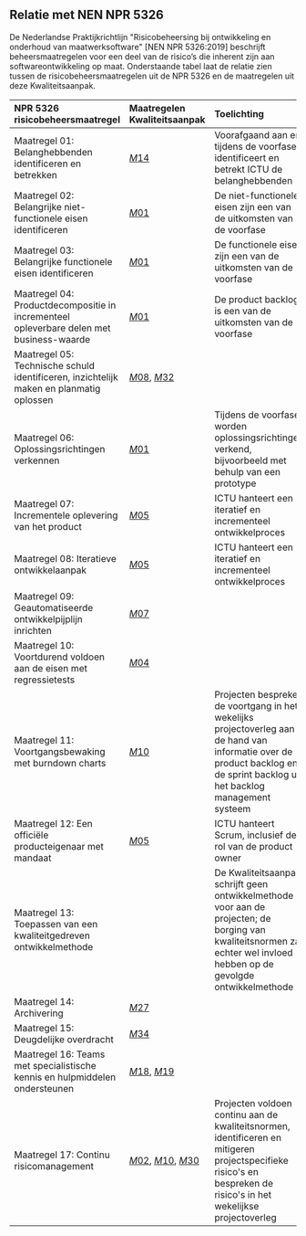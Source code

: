 ## Relatie met NEN NPR 5326

De Nederlandse Praktijkrichtlijn "Risicobeheersing bij ontwikkeling en onderhoud van maatwerksoftware" [NEN NPR 5326:2019] beschrijft beheersmaatregelen voor een deel van de risico’s die inherent zijn aan softwareontwikkeling op maat. Onderstaande tabel laat de relatie zien tussen de risicobeheersmaatregelen uit de NPR 5326 en de maatregelen uit deze Kwaliteitsaanpak.

| NPR 5326 risicobeheersmaatregel | Maatregelen Kwaliteitsaanpak | Toelichting |
|:-----|:------------|:-----------|
| Maatregel 01: Belanghebbenden identificeren en betrekken | [$M14$](#m14) | Voorafgaand aan en tijdens de voorfase identificeert en betrekt ICTU de belanghebbenden |
| Maatregel 02: Belangrijke niet-functionele eisen identificeren | [$M01$](#m01) | De niet-functionele eisen zijn een van de uitkomsten van de voorfase |
| Maatregel 03: Belangrijke functionele eisen identificeren | [$M01$](#m01) | De functionele eisen zijn een van de uitkomsten van de voorfase |
| Maatregel 04: Productdecompositie in incrementeel opleverbare delen met business-waarde | [$M01$](#m01) | De product backlog is een van de uitkomsten van de voorfase |
| Maatregel 05: Technische schuld identificeren, inzichtelijk maken en planmatig oplossen | [$M08$](#m08), [$M32$](#m32) | |
| Maatregel 06: Oplossingsrichtingen verkennen | [$M01$](#m01) | Tijdens de voorfase worden oplossingsrichtingen verkend, bijvoorbeeld met behulp van een prototype |
| Maatregel 07: Incrementele oplevering van het product | [$M05$](#m05) | ICTU hanteert een iteratief en incrementeel ontwikkelproces |
| Maatregel 08: Iteratieve ontwikkelaanpak | [$M05$](#m05) | ICTU hanteert een iteratief en incrementeel ontwikkelproces |
| Maatregel 09: Geautomatiseerde ontwikkelpijplijn inrichten | [$M07$](#m07) | |
| Maatregel 10: Voortdurend voldoen aan de eisen met regressietests | [$M04$](#m04) | |
| Maatregel 11: Voortgangsbewaking met burndown charts | [$M10$](#m10) | Projecten bespreken de voortgang in het wekelijks projectoverleg aan de hand van informatie over de product backlog en de sprint backlog uit het backlog management systeem |
| Maatregel 12: Een officiële producteigenaar met mandaat | [$M05$](#m05) | ICTU hanteert Scrum, inclusief de rol van de product owner |
| Maatregel 13: Toepassen van een kwaliteitgedreven ontwikkelmethode | | De Kwaliteitsaanpak schrijft geen ontwikkelmethode voor aan de projecten; de borging van kwaliteitsnormen zal echter wel invloed hebben op de gevolgde ontwikkelmethode |
| Maatregel 14: Archivering | [$M27$](#m27) | |
| Maatregel 15: Deugdelijke overdracht | [$M34$](#m34) | |
| Maatregel 16: Teams met specialistische kennis en hulpmiddelen ondersteunen | [$M18$](#m18), [$M19$](#m19) | |
| Maatregel 17: Continu risicomanagement | [$M02$](#m02), [$M10$](#m10), [$M30$](#m30) | Projecten voldoen continu aan de kwaliteitsnormen, identificeren en mitigeren projectspecifieke risico's en bespreken de risico's in het wekelijkse projectoverleg |
